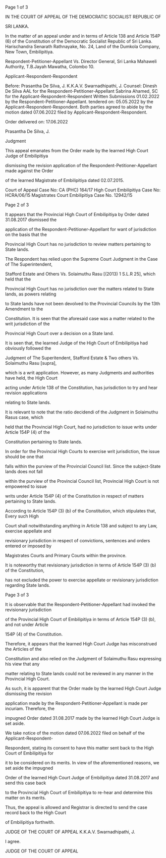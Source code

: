 Page 1 of 3

IN THE COURT OF APPEAL OF THE DEMOCRATIC SOCIALIST REPUBLIC OF

SRI LANKA.

In the matter of an appeal under and in terms of Article 138 and Article 154P (6) of the Constitution of the Democratic Socialist Republic of Sri Lanka. Harischandra Senarath Rathnayake, No. 24, Land of the Dumkola Company, New Town, Embilipitiya.

Respondent-Petitioner-Appellant Vs. Director General, Sri Lanka Mahaweli Authority, T.B.Jayah Mawatha, Colombo 10.

Applicant-Respondent-Respondent

Before: Prasantha De Silva, J. K.K.A.V. Swarnadhipathi, J. Counsel: Dinesh De Silva AAL for the Respondent-Petitioner-Appellant Sabrina Ahamed, SC for the Applicant-Respondent-Respondent Written Submissions 01.02.2022 by the Respondent-Petitioner-Appellant. tendered on: 05.05.2022 by the Applicant-Respondent-Respondent. Both parties agreed to abide by the motion dated 07.06.2022 filed by Applicant-Respondent-Respondent.

Order delivered on: 17.06.2022

Prasantha De Silva, J.

Judgment

This appeal emanates from the Order made by the learned High Court Judge of Embilipitiya

dismissing the revision application of the Respondent-Petitioner-Appellant made against the Order

of the learned Magistrate of Embilipitiya dated 02.07.2015.

Court of Appeal Case No: CA (PHC) 164/17 High Court Embilipitiya Case No: HCRA/06/15 Magistrates Court Embilipitiya Case No. 12942/15

Page 2 of 3

It appears that the Provincial High Court of Embilipitiya by Order dated 31.08.2017 dismissed the

application of the Respondent-Petitioner-Appellant for want of jurisdiction on the basis that the

Provincial High Court has no jurisdiction to review matters pertaining to State lands.

The Respondent has relied upon the Supreme Court Judgment in the Case of The Superintendent,

Stafford Estate and Others Vs. Solaimuthu Rasu [(2013) 1 S.L.R 25], which held that the

Provincial High Court has no jurisdiction over the matters related to State lands, as powers relating

to State lands have not been devolved to the Provincial Councils by the 13th Amendment to the

Constitution. It is seen that the aforesaid case was a matter related to the writ jurisdiction of the

Provincial High Court over a decision on a State land.

It is seen that, the learned Judge of the High Court of Embilipitiya had obviously followed the

Judgment of The Superitendent, Stafford Estate & Two others Vs. Solaimuthu Rasu [supra],

which is a writ application. However, as many Judgments and authorities have held, the High Court

acting under Article 138 of the Constitution, has jurisdiction to try and hear revision applications

relating to State lands.

It is relevant to note that the ratio decidendi of the Judgment in Solaimuthu Rasus case, which

held that the Provincial High Court, had no jurisdiction to issue writs under Article 154P (4) of the

Constitution pertaining to State lands.

In order for the Provincial High Courts to exercise writ jurisdiction, the issue should be one that

falls within the purview of the Provincial Council list. Since the subject-State lands does not fall

within the purview of the Provincial Council list, Provincial High Court is not empowered to issue

writs under Article 154P (4) of the Constitution in respect of matters pertaining to State lands.

According to Article 154P (3) (b) of the Constitution, which stipulates that, Every such High

Court shall notwithstanding anything in Article 138 and subject to any Law, exercise appellate and

revisionary jurisdiction in respect of convictions, sentences and orders entered or imposed by

Magistrates Courts and Primary Courts within the province.

It is noteworthy that revisionary jurisdiction in terms of Article 154P (3) (b) of the Constitution,

has not excluded the power to exercise appellate or revisionary jurisdiction regarding State lands.

Page 3 of 3

It is observable that the Respondent-Petitioner-Appellant had invoked the revisionary jurisdiction

of the Provincial High Court of Embilipitiya in terms of Article 154P (3) (b), and not under Article

154P (4) of the Constitution.

Therefore, it appears that the learned High Court Judge has misconstrued the Articles of the

Constitution and also relied on the Judgment of Solaimuthu Rasu expressing his view that any

matter relating to State lands could not be reviewed in any manner in the Provincial High Court.

As such, it is apparent that the Order made by the learned High Court Judge dismissing the revision

application made by the Respondent-Petitioner-Appellant is made per incuriam. Therefore, the

impugned Order dated 31.08.2017 made by the learned High Court Judge is set aside.

We take notice of the motion dated 07.06.2022 filed on behalf of the Applicant-Respondent-

Respondent, stating its consent to have this matter sent back to the High Court of Embilipitiya for

it to be considered on its merits. In view of the aforementioned reasons, we set aside the impugned

Order of the learned High Court Judge of Embilipitiya dated 31.08.2017 and send this case back

to the Provincial High Court of Embilipitiya to re-hear and determine this matter on its merits.

Thus, the appeal is allowed and Registrar is directed to send the case record back to the High Court

of Embilipitiya forthwith.

JUDGE OF THE COURT OF APPEAL K.K.A.V. Swarnadhipathi, J.

I agree.

JUDGE OF THE COURT OF APPEAL